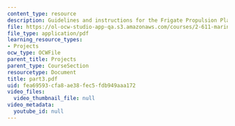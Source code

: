 ```yaml
---
content_type: resource
description: Guidelines and instructions for the Frigate Propulsion Plant Design Project.
file: https://ol-ocw-studio-app-qa.s3.amazonaws.com/courses/2-611-marine-power-and-propulsion-fall-2006/fea69593cfa8ae38fec5fdb949aaa172_part3.pdf
file_type: application/pdf
learning_resource_types:
- Projects
ocw_type: OCWFile
parent_title: Projects
parent_type: CourseSection
resourcetype: Document
title: part3.pdf
uid: fea69593-cfa8-ae38-fec5-fdb949aaa172
video_files:
  video_thumbnail_file: null
video_metadata:
  youtube_id: null
---
```

